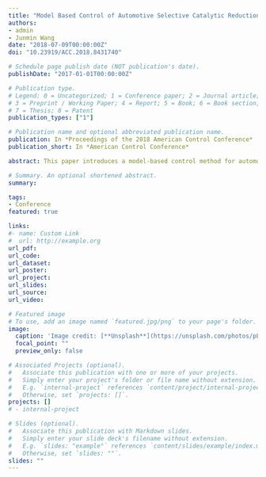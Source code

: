 ```yaml
---
title: "Model Based Control of Automotive Selective Catalytic Reduction Systems with Road Grade Preview"
authors:
- admin
- Junmin Wang
date: "2018-07-09T00:00:00Z"
doi: "10.23919/ACC.2018.8431740"

# Schedule page publish date (NOT publication's date).
publishDate: "2017-01-01T00:00:00Z"

# Publication type.
# Legend: 0 = Uncategorized; 1 = Conference paper; 2 = Journal article;
# 3 = Preprint / Working Paper; 4 = Report; 5 = Book; 6 = Book section;
# 7 = Thesis; 8 = Patent
publication_types: ["1"]

# Publication name and optional abbreviated publication name.
publication: In *Proceedings of the 2018 American Control Conference*
publication_short: In *American Control Conference*

abstract: This paper introduces a model-based control method for automotive selective catalytic reduction (SCR) systems with preview information of road grade. SCR systems have been widely adopted in Diesel powered ground vehicles to reduce tailpipe NO x emissions. The major control problem is to properly design the ammonia dosing strategy that can efficiently remove NO x without generating excessive NH 3 slip at the tailpipe. While most existing methods only utilize sensor feedback information to design controllers, the SCR controller performance can be improved by incorporating preview of road information such that the controller can act in a proactive fashion and reduce emissions over the whole trip. Road grade impact on vehicle SCR system is investigated in this paper. A corresponding controller with explicit consideration of preview road grade is developed and verified in a simulation environment. Comparison results under the US06 test cycle are presented to demonstrate the efficiency improvement of the proposed controller.

# Summary. An optional shortened abstract.
summary:

tags:
- Conference
featured: true

links:
#- name: Custom Link
#  url: http://example.org
url_pdf:
url_code:
url_dataset:
url_poster:
url_project:
url_slides:
url_source:
url_video:

# Featured image
# To use, add an image named `featured.jpg/png` to your page's folder.
image:
  caption: 'Image credit: [**Unsplash**](https://unsplash.com/photos/pLCdAaMFLTE)'
  focal_point: ""
  preview_only: false

# Associated Projects (optional).
#   Associate this publication with one or more of your projects.
#   Simply enter your project's folder or file name without extension.
#   E.g. `internal-project` references `content/project/internal-project/index.md`.
#   Otherwise, set `projects: []`.
projects: []
# - internal-project

# Slides (optional).
#   Associate this publication with Markdown slides.
#   Simply enter your slide deck's filename without extension.
#   E.g. `slides: "example"` references `content/slides/example/index.md`.
#   Otherwise, set `slides: ""`.
slides: ""
---
```

